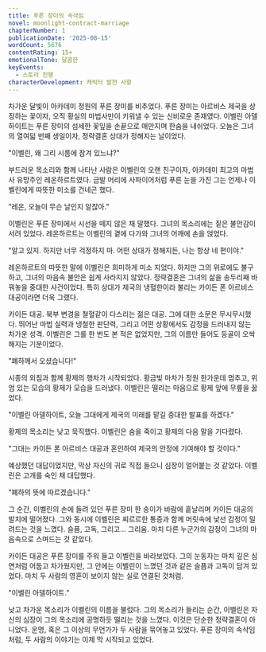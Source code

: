 ```yaml
---
title: 푸른 장미의 속삭임
novel: moonlight-contract-marriage
chapterNumber: 1
publicationDate: '2025-08-15'
wordCount: 5676
contentRating: 15+
emotionalTone: 달콤한
keyEvents:
  - 스토리 진행
characterDevelopment: 캐릭터 발전 사항
---
```

차가운 달빛이 아카데미 정원의 푸른 장미를 비추었다. 푸른 장미는 아르비스 제국을 상징하는 꽃이자, 오직 황실의 마법사만이 키워낼 수 있는 신비로운 존재였다. 이벨린 아델하이트는 푸른 장미의 섬세한 꽃잎을 손끝으로 매만지며 한숨을 내쉬었다. 오늘은 그녀의 열여덟 번째 생일이자, 정략결혼 상대가 정해지는 날이었다.

"이벨린, 왜 그리 시름에 잠겨 있느냐?"

부드러운 목소리와 함께 나타난 사람은 이벨린의 오랜 친구이자, 아카데미 최고의 마법사 유망주인 레온하르트였다. 금발 머리에 사파이어처럼 푸른 눈을 가진 그는 언제나 이벨린에게 따뜻한 미소를 건네곤 했다.

"레온, 오늘이 무슨 날인지 알잖아."

이벨린은 푸른 장미에서 시선을 떼지 않은 채 말했다.  그녀의 목소리에는 짙은 불안감이 서려 있었다.  레온하르트는 이벨린의 곁에 다가와 그녀의 어깨에 손을 얹었다.

"알고 있지. 하지만 너무 걱정하지 마. 어떤 상대가 정해지든, 나는 항상 네 편이야."

레온하르트의 따뜻한 말에 이벨린은 희미하게 미소 지었다. 하지만 그의 위로에도 불구하고, 그녀의 마음속 불안은 쉽게 사라지지 않았다. 정략결혼은 그녀의 삶을 송두리째 바꿔놓을 중대한 사건이었다. 특히 상대가 제국의 냉혈한이라 불리는 카이든 폰 아르비스 대공이라면 더욱 그랬다.

카이든 대공. 북부 변경을 철혈같이 다스리는 젊은 대공.  그에 대한 소문은 무시무시했다. 뛰어난 마법 실력과 냉철한 판단력, 그리고 어떤 상황에서도 감정을 드러내지 않는 차가운 성격. 이벨린은 그를 한 번도 본 적은 없었지만, 그의 이름만 들어도 등골이 오싹해지는 기분이었다.

"폐하께서 오셨습니다!"

시종의 외침과 함께 황제의 행차가 시작되었다. 황금빛 마차가 정원 한가운데 멈추고, 위엄 있는 모습의 황제가 모습을 드러냈다.  이벨린은 떨리는 마음으로 황제 앞에 무릎을 꿇었다.

"이벨린 아델하이트, 오늘 그대에게 제국의 미래를 맡길 중대한 발표를 하겠다."

황제의 목소리는 낮고 묵직했다. 이벨린은 숨을 죽이고 황제의 다음 말을 기다렸다.

"그대는 카이든 폰 아르비스 대공과 혼인하여 제국의 안정에 기여해야 할 것이다."

예상했던 대답이었지만, 막상 자신의 귀로 직접 들으니 심장이 얼어붙는 것 같았다. 이벨린은 고개를 숙인 채 대답했다.

"폐하의 뜻에 따르겠습니다."

그 순간, 이벨린의 손에 들려 있던 푸른 장미 한 송이가 바람에 흩날리며 카이든 대공의 발치에 떨어졌다. 그와 동시에 이벨린은 찌르르한 통증과 함께 머릿속에 낯선 감정이 밀려드는 것을 느꼈다. 슬픔, 고독, 그리고… 그리움. 마치 다른 누군가의 감정이 그녀의 마음속으로 스며드는 것 같았다.

카이든 대공은 푸른 장미를 주워 들고 이벨린을 바라보았다. 그의 눈동자는 마치 깊은 심연처럼 어둡고 차가웠지만, 그 안에는 이벨린이 느꼈던 것과 같은 슬픔과 고독이 담겨 있었다. 마치 두 사람의 영혼이 보이지 않는 실로 연결된 것처럼.

"이벨린 아델하이트."

낮고 차가운 목소리가 이벨린의 이름을 불렀다. 그의 목소리가 들리는 순간, 이벨린은 자신의 심장이 그의 목소리에 공명하듯 떨리는 것을 느꼈다. 이것은 단순한 정략결혼이 아니었다.  운명, 혹은 그 이상의 무언가가 두 사람을 묶어놓고 있었다.  푸른 장미의 속삭임처럼, 두 사람의 이야기는 이제 막 시작되고 있었다.
